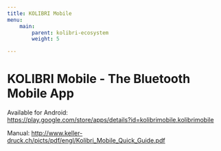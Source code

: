 ```yaml
---
title: KOLIBRI Mobile
menu:
    main:
        parent: kolibri-ecosystem
        weight: 5

---
```


# KOLIBRI Mobile - The Bluetooth Mobile App

Available for Android:  
<https://play.google.com/store/apps/details?id=kolibrimobile.kolibrimobile>

Manual:
<http://www.keller-druck.ch/picts/pdf/engl/Kolibri_Mobile_Quick_Guide.pdf>
